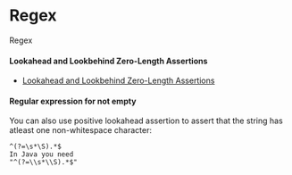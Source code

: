 # Regex
Regex


#### Lookahead and Lookbehind Zero-Length Assertions
* <a  target="_blank" href="http://www.regular-expressions.info/lookaround.html">Lookahead and Lookbehind Zero-Length Assertions</a>

#### Regular expression for not empty
You can also use positive lookahead assertion to assert that the string has atleast one non-whitespace character:
```regular_expression_for_not_empty
^(?=\s*\S).*$
In Java you need
"^(?=\\s*\\S).*$"
```